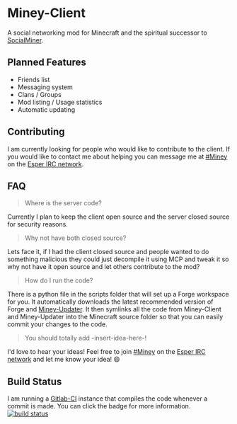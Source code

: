 Miney-Client
============

A social networking mod for Minecraft and the spiritual successor to [SocialMiner](http://www.minecraftforum.net/topic/769872-/).

Planned Features
----------------
- Friends list
- Messaging system
- Clans / Groups
- Mod listing / Usage statistics
- Automatic updating

Contributing
------------
I am currently looking for people who would like to contribute to the client. If you would like to contact me about helping you can message me at [#Miney](http://webchat.esper.net/?channels=Miney) on the [Esper IRC network](http://esper.net/).

FAQ
---
> Where is the server code?

Currently I plan to keep the client open source and the server closed source for security reasons.

> Why not have both closed source?

Lets face it, if I had the client closed source and people wanted to do something malicious they could just decompile it using MCP and tweak it so why not have it open source and let others contribute to the mod?

> How do I run the code?

There is a python file in the scripts folder that will set up a Forge workspace for you. It automatically downloads the latest recommended version of Forge and [Miney-Updater](https://github.com/medsouz/Miney-Updater). It then symlinks all the code from Miney-Client and Miney-Updater into the Minecraft source folder so that you can easily commit your changes to the code.

> You should totally add -insert-idea-here-!

I'd love to hear your ideas! Feel free to join [#Miney](http://webchat.esper.net/?channels=Miney) on the [Esper IRC network](http://esper.net/) and let me know your idea! :smile:

Build Status
------------
I am running a [Gitlab-CI](https://github.com/gitlabhq/gitlab-ci) instance that compiles the code whenever a commit is made. You can click the badge for more information.
[![build status](http://ci.medsouz.net/projects/1/status.png?ref=master)](http://ci.medsouz.net/projects/1?ref=master)
